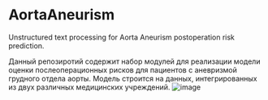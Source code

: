 # AortaAneurism
Unstructured text processing for Aorta Aneurism postoperation risk prediction.

Данный репозиротий содержит набор модулей для реализации модели оценки послеоперационных рисков для пациентов с аневризмой грудного отдела аорты. 
Модель строится на данных, интегрированных из двух различных медицинских учреждений. 
![image](https://user-images.githubusercontent.com/47714995/136575943-a98f7552-69fc-4358-b99f-578964f3cf20.png)
